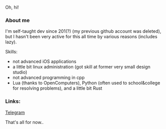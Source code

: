 Oh, hi!

### About me
I'm self-taught dev since 201(?) (my previous github account was deleted), but I hasn't been very active for this all time by various reasons (includes lazy).

Skills:
* not advanced iOS applications
* a little bit linux administration (got skill at former very small design studio)
* not advanced programming in cpp
* Lua (thanks to OpenComputers), Python (often used to school&college for resolving problems), and a little bit Rust

### Links:
[Telegram](https://t.me/vlapsk1y)

That's all for now..
